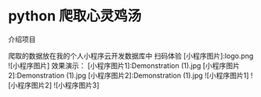 # python 爬取心灵鸡汤 
介绍项目

爬取的数据放在我的个人小程序云开发数据库中
扫码体验
[小程序图片]:logo.png
![小程序图片]
效果演示：
[小程序图片1]:Demonstration (1).jpg
[小程序图片2]:Demonstration (1).jpg
[小程序图片2]:Demonstration (1).jpg
![小程序图片1]
![小程序图片2]
![小程序图片3]













